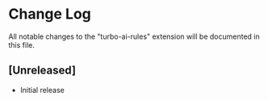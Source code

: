 # Change Log

All notable changes to the "turbo-ai-rules" extension will be documented in this file.

## [Unreleased]

- Initial release
